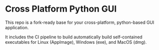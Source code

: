 # Cross Platform Python GUI

This repo is a fork-ready base for your cross-platform, python-based GUI application.

It includes the CI pipeline to build automatically build self-contained executables for Linux (AppImage), Windows (exe), and MacOS (dmg).